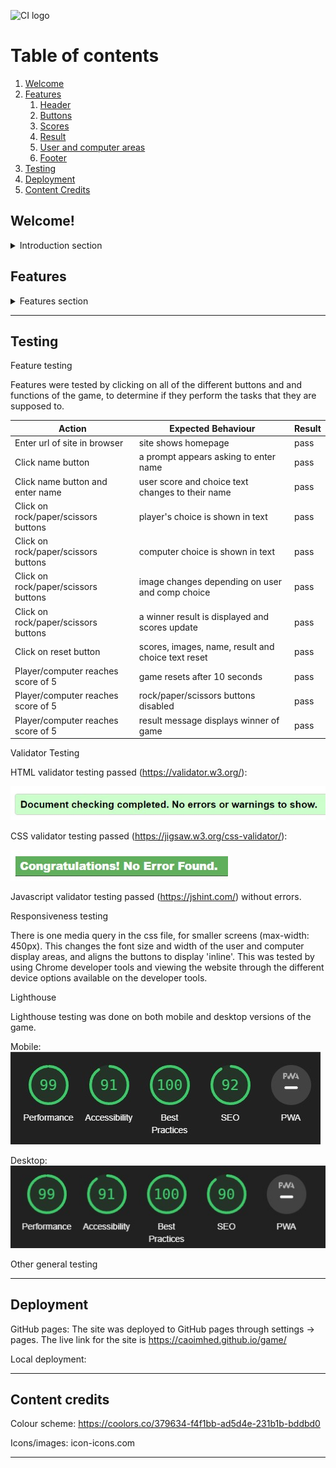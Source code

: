 ![CI logo](https://codeinstitute.s3.amazonaws.com/fullstack/ci_logo_small.png)

# Table of contents
1. [Welcome](#welcome)
2. [Features](#features)
    1. [Header](#header)
    2. [Buttons](#buttons)
    3. [Scores](#scores)
    4. [Result](#result)
    5. [User and computer areas](#usercomputerareas)
    6. [Footer](#footer)
3. [Testing](#testing)
4. [Deployment](#deployment)
4. [Content Credits](#credits)


<a name="welcome"></a>
## Welcome!
<details>
<summary>Introduction section</summary>

![nav](assets/images/mockup.jpg)

This website is a game of rock, paper and scissors. It is targeted towards any user who wishes to play the game. The design is intuitive, meaning that it is clear to the user that in order to play they must make a selection from one of the 3 buttons (rock, paper or scissors). This is also explianed to the user in the section with shows their choice and the computer's choice; on loading the website, this displays the text 'make a choice'.

The rules of the game are outlined in the footer. These are the traditional rules for a rock, paper, scissors game: rock beats scissors, scissors beats paper, paper beats rock. There is an additional rule in this specific game which is that the first player to reach the score of '5' wins the game. Players can then press 'reset' to start a new game. If they do not press anything, the game will automatically reset after 10 seconds. The buttons are also disabled once a score of 5 is reached, so players cannot continue playing until a new game is started.

</details>

<a name="features"></a>
## Features 

<details>
<summary>Features section</summary>

<a name="header"></a>
### Header 

![nav](assets/images/header2.jpg)

The header provides the name of the game (rock, paper, scissors). This informs the user of the type of game they can expect to see on the page.

<a name="buttons"></a>
### Buttons 

![nav](assets/images/name.jpg)

The first button that the player will see will be the button that they can use to enter their name. The game will work even if they do not use this button, however it makes the experience more personalized. The button contains an onclick attribute in the html file, which calls a function which the button is clicked on. What the player experiences is a pop up box asking for their name. Once they enter a name into the box, the 'your' in 'your score' and 'your choice' text changes to their name.

![nav](assets/images/name2.jpg)
![nav](assets/images/name3.jpg)

There are three buttons that the user can use to make their choice selection: rock button, paper button and scissors button.

![nav](assets/images/buttons.jpg)

 An event listener has been added to these buttons in javascript, which calls a function. This function targets the 'id' of the buttons (rock, paper, scissors), to determine which choice the user has made. The function then calls the other game functions, such as the function to change the image and calculate scores. 

After making a selection and clicking a button, the player can expect to see the following changes:

- user image changes from the placeholder image to the image of the option they selected
- 'your choice' text will display their selection in text format
- a computer choice function will also run and the same above changes will occur on the 'computer choice' div on the right hand side.
- the winner is checked, through a javascript function, and this is displayed in text beside 'result'
- scores are adjusted depending on who won points

There is a fifth button called 'reset'. The user can press this at any time during the game and it will reset the scores back to zero, the result to blank, the image to the placeholder image and the 'your choice' text to 'make a choice'. It will also reset their name, if they have entered a name. This function is called by using the 'onclick' attribute directly in the index.html file. The 'onclick' calls a function called gameReset, which changes all of the above points (image, text, scores and result). The event handlers are therefore set up in two different ways; for the choice buttons this is achieved through an event listener and for the result button and name button through the use of onclick.

As the rule of this game is that the first to 5 wins, the reset function is automatically called when either the player or the computer reaches a score of 5. There is a 10 second delay on this to allow the user time to read the scores and see who one the last choice. The message that the user receives in the 'result' section will also prompt them to start a new game by pressing 'reset'. The choice buttons become disabled at this point and clicking on them will not produce any effect. This means that the user cannot keep playing until the game has been reset and the buttons become enabled again.

<a name="scores"></a>
### Scores 

The score area provides information on the player score and the computer score. Each time the player wins or draws, their score is increased. This also happens for the computer score. Scores will reset to 0 either when the reset button is pressed or when the round is finished and someone reached the score of 5. 

![nav](assets/images/scores.jpg)

This happens through the use of a function called checkScore and a variable called score. In the checkWinner function, the variable score is provided with 3 different inputs based on the outcome of the round (you won, you lost, its a draw). In the checkScore function, an if/else statement increases the player score or the computer score, or both, depending on the content of the 'score' variable. For example, if score variable contains the text 'you lost!', then the computer score will be increased.


<a name="result"></a>
### Result 

![nav](assets/images/result.jpg)

The result provides information in text format every time a selection is made by the player. The possible options are 'you won', 'you lost' and 'its a draw'. This section will also display the winner of the game (first to 5) in text format, along with a prompt for the user to press reset to start again.

![nav](assets/images/result2.jpg)

The result is determined through the checkWinner function. This function contains if/else statements based on both the player choice and computer choice. For example, if the player choice is 'rock' and the computer choice is 'paper', then the result text would be 'you lost'. A variable called 'score' is also updated with the winner('player' or 'computer'), this variable is then used in the next function which calculates the scores (checkScores).

<a name="usercomputerareas"></a>
### User and computer areas 

These areas provide information on the choice that has been made by both the user and the computer. Before any selection has been made, they contain a placeholder image and texts that says 'make a choice'. After a selection has been made, this image changes to an image that represents the choice (e.g. picture of paper). This image change occurs for both the user section and the computer section. With this feature, players are able to see both in text and in image format what their choice is and what the computer has chosen. This is done through the use of functions and if/else statements, for example if the user choice is 'paper', the image src is changed to display that image. If/else statements are also used to change the text, based on the button that is clicked by the user.

<img src="assets/images/userchoice.jpg" width="400" height="300"/>
<img src="assets/images/compchoice.jpg" width="400" height="300"/>

While the user choice is displayed based on the button the user clicks (through the use of event listeners), the computer choice is calculated by using math.random and an array of choices. Math.random (combined with math.floor) is multiplied by 3, producing a possible result of 0, 1 or 2, which is assigned to a variable. This variable is then used to pull a value from the array list of choices, for example 0 means that 'rock' would be displayed, 1 would display 'paper' and so forth.

<a name="footer"></a>
### Footer 

The footer area contains the rules of the game. Players can read this to understand what the rules are and how they can win.

![nav](assets/images/footer.jpg)

</details>

------

<a name="testing"></a>
## Testing 

Feature testing

Features were tested by clicking on all of the different buttons and and functions of the game, to determine if they perform the tasks that they are supposed to.

| Action        | Expected Behaviour  | Result | 
| ------------- | ------------- | ------------- | 
| Enter url of site in browser  | site shows homepage | pass | 
| Click name button  | a prompt appears asking to enter name | pass | 
| Click name button and enter name  | user score and choice text changes to their name | pass | 
| Click on rock/paper/scissors buttons  | player's choice is shown in text  | pass | 
| Click on rock/paper/scissors buttons  | computer choice is shown in text  | pass | 
| Click on rock/paper/scissors buttons | image changes depending on user and comp choice | pass |
| Click on rock/paper/scissors buttons | a winner result is displayed and scores update  | pass |
| Click on reset button | scores, images, name, result and choice text reset  | pass |
| Player/computer reaches score of 5  | game resets after 10 seconds  | pass |
| Player/computer reaches score of 5   | rock/paper/scissors buttons disabled| pass |
| Player/computer reaches score of 5 | result message displays winner of game | pass |

Validator Testing

HTML validator testing passed (https://validator.w3.org/):

![nav](assets/images/html.jpg)

CSS validator testing passed (https://jigsaw.w3.org/css-validator/):

![nav](assets/images/cssv.jpg)

Javascript validator testing passed (https://jshint.com/) without errors.

Responsiveness testing

There is one media query in the css file, for smaller screens (max-width: 450px). This changes the font size and width of the user and computer display areas, and aligns the buttons to display 'inline'. This was tested by using Chrome developer tools and viewing the website through the different device options available on the developer tools.

Lighthouse

Lighthouse testing was done on both mobile and desktop versions of the game.

Mobile:
![nav](assets/images/lighthousemobile.jpg)

Desktop:
![nav](assets/images/lighthousedesktop.jpg)


Other general testing

------

<a name="deployment"></a>
## Deployment 

 GitHub pages: The site was deployed to GitHub pages through settings -> pages. The live link for the site is https://caoimhed.github.io/game/

 Local deployment:

---

<a name="credits"></a>
## Content credits 

Colour scheme: https://coolors.co/379634-f4f1bb-ad5d4e-231b1b-bddbd0

Icons/images: icon-icons.com

---
